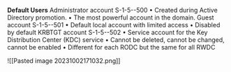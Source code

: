 
**Default Users** 
Administrator account S-1-5--500 
	• Created during Active Directory promotion. 
	• The most powerful account in the domain. 
Guest account S-1-5--501 
	• Default local account with limited access 
	• Disabled by default 
KRBTGT account S-1-5--502 
	• Service account for the Key Distribution Center (KDC) service 
	• Cannot be deleted, cannot be changed, cannot be enabled 
	• Different for each RODC but the same for all RWDC

![[Pasted image 20231002171032.png]]